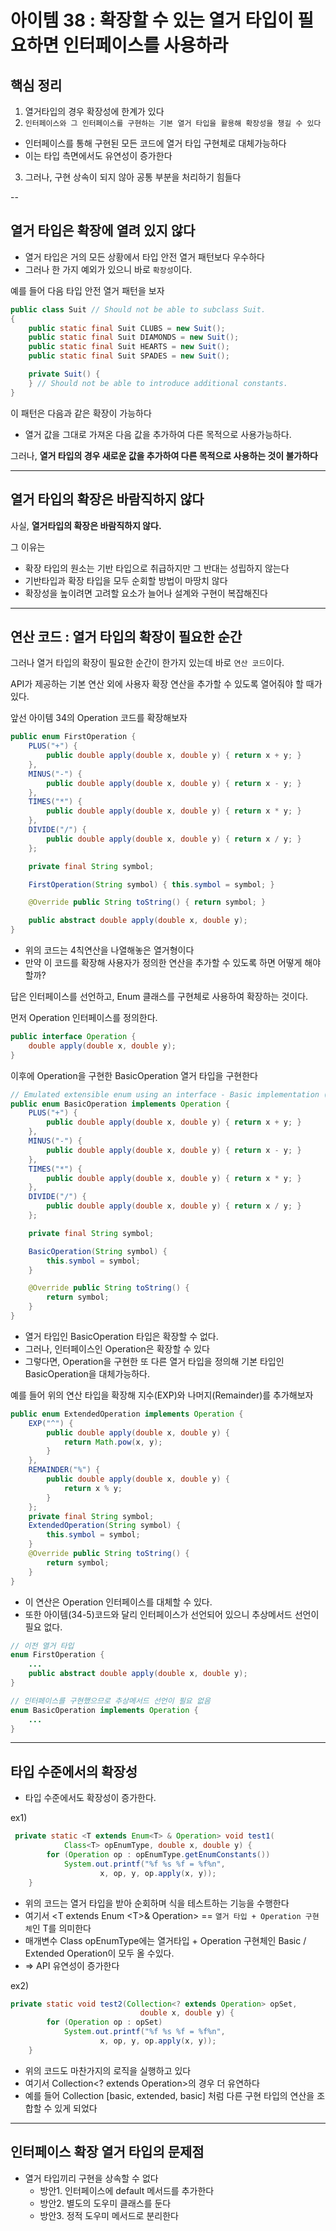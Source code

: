 # 아이템 38 : 확장할 수 있는 열거 타입이 필요하면 인터페이스를 사용하라

## 핵심 정리
1. 열거타입의 경우 확장성에 한계가 있다
2. `인터페이스와 그 인터페이스를 구현하는 기본 열거 타입을 활용해 확장성을 챙길 수 있다`
  - 인터페이스를 통해 구현된 모든 코드에 열거 타입 구현체로 대체가능하다
  - 이는 타입 측면에서도 유연성이 증가한다
3. 그러나, 구현 상속이 되지 않아 공통 부분을 처리하기 힘들다

--
## 열거 타입은 확장에 열려 있지 않다
- 열거 타입은 거의 모든 상황에서 타입 안전 열거 패턴보다 우수하다
- 그러나 한 가지 예외가 있으니 바로 `확장성`이다.

예를 들어 다음 타입 안전 열거 패턴을 보자
```java
public class Suit // Should not be able to subclass Suit.
{
    public static final Suit CLUBS = new Suit();
    public static final Suit DIAMONDS = new Suit();
    public static final Suit HEARTS = new Suit();
    public static final Suit SPADES = new Suit();

    private Suit() {
    } // Should not be able to introduce additional constants.
}
```
이 패턴은 다음과 같은 확장이 가능하다
- 열거 값을 그대로 가져온 다음 값을 추가하여 다른 목적으로 사용가능하다.

그러나, **열거 타입의 경우 새로운 값을 추가하여 다른  목적으로 사용하는 것이 불가하다**

---
## 열거 타입의 확장은 바람직하지 않다

사실, **열거타입의 확장은 바람직하지 않다.**

그 이유는 
- 확장 타입의 원소는 기반 타입으로 취급하지만 그 반대는 성립하지 않는다
- 기반타입과 확장 타입을 모두 순회할 방법이 마땅치 않다
- 확장성을 높이려면 고려할 요소가 늘어나 설계와 구현이 복잡해진다

---

## 연산 코드 : 열거 타입의 확장이 필요한 순간

그러나 열거 타입의 확장이 필요한 순간이 한가지 있는데
바로 `연산 코드`이다.

API가 제공하는 기본 연산 외에 사용자 확장 연산을 추가할 수 있도록 열어줘야 할 때가 있다.

앞선 아이템 34의 Operation 코드를 확장해보자
```java
public enum FirstOperation {
    PLUS("+") {
        public double apply(double x, double y) { return x + y; }
    },
    MINUS("-") {
        public double apply(double x, double y) { return x - y; }
    },
    TIMES("*") {
        public double apply(double x, double y) { return x * y; }
    },
    DIVIDE("/") {
        public double apply(double x, double y) { return x / y; }
    };

    private final String symbol;

    FirstOperation(String symbol) { this.symbol = symbol; }

    @Override public String toString() { return symbol; }

    public abstract double apply(double x, double y);
}

```

- 위의 코드는 4칙연산을 나열해놓은 열거형이다
- 만약 이 코드를 확장해 사용자가 정의한 연산을 추가할 수 있도록 하면 어떻게 해야할까?

답은 인터페이스를 선언하고, Enum 클래스를 구현체로 사용하여 확장하는 것이다.

먼저 Operation 인터페이스를 정의한다.
```java
public interface Operation {
    double apply(double x, double y);
}
```

이후에 Operation을 구현한 BasicOperation 열거 타입을 구현한다
```java
// Emulated extensible enum using an interface - Basic implementation (Page 176)
public enum BasicOperation implements Operation {
    PLUS("+") {
        public double apply(double x, double y) { return x + y; }
    },
    MINUS("-") {
        public double apply(double x, double y) { return x - y; }
    },
    TIMES("*") {
        public double apply(double x, double y) { return x * y; }
    },
    DIVIDE("/") {
        public double apply(double x, double y) { return x / y; }
    };

    private final String symbol;

    BasicOperation(String symbol) {
        this.symbol = symbol;
    }

    @Override public String toString() {
        return symbol;
    }
}
```
- 열거 타입인 BasicOperation 타입은 확장할 수 없다.
- 그러나, 인터페이스인 Operation은 확장할 수 있다
- 그렇다면, Operation을 구현한 또 다른 열거 타입을 정의해 기본 타입인 BasicOperation을 대체가능하다.

예를 들어 위의 연산 타입을 확장해 지수(EXP)와 나머지(Remainder)를 추가해보자
```java
public enum ExtendedOperation implements Operation {
    EXP("^") {
        public double apply(double x, double y) {
            return Math.pow(x, y);
        }
    },
    REMAINDER("%") {
        public double apply(double x, double y) {
            return x % y;
        }
    };
    private final String symbol;
    ExtendedOperation(String symbol) {
        this.symbol = symbol;
    }
    @Override public String toString() {
        return symbol;
    }
}

```

- 이 연산은 Operation 인터페이스를 대체할 수 있다.
- 또한 아이템(34-5)코드와 달리 인터페이스가 선언되어 있으니 추상메서드 선언이 필요 없다.

```java
// 이전 열거 타입
enum FirstOperation {
    ...
    public abstract double apply(double x, double y);
}

// 인터페이스를 구현했으므로 추상메서드 선언이 필요 없음
enum BasicOperation implements Operation {
    ...
}
```

---

## 타입 수준에서의 확장성

- 타입 수준에서도 확장성이 증가한다.

ex1) 
```java
 private static <T extends Enum<T> & Operation> void test1(
            Class<T> opEnumType, double x, double y) {
        for (Operation op : opEnumType.getEnumConstants())
            System.out.printf("%f %s %f = %f%n",
                    x, op, y, op.apply(x, y));
    }
```
- 위의 코드는 열거 타입을 받아 순회하며 식을 테스트하는 기능을 수행한다
- 여기서 &lt;T extends Enum &lt;T&gt;& Operation&gt; == `열거 타입 + Operation 구현체`인 T를 의미한다
- 매개변수 Class<T> opEnumType에는 열거타입 + Operation 구현체인 Basic / Extended Operation이 모두 올 수있다.
- => API 유연성이 증가한다

ex2)
```java
private static void test2(Collection<? extends Operation> opSet,
                             double x, double y) {
        for (Operation op : opSet)
            System.out.printf("%f %s %f = %f%n",
                    x, op, y, op.apply(x, y));
    }
```
- 위의 코드도 마찬가지의 로직을 실행하고 있다
- 여기서 Collection&lt;? extends Operation&gt;의 경우 더 유연하다
- 예를 들어  Collection [basic, extended, basic] 처럼 다른 구현 타입의 연산을 조합할 수 있게 되었다

---
## 인터페이스 확장 열거 타입의 문제점
- 열거 타입끼리 구현을 상속할 수 없다
  - 방안1. 인터페이스에 default 메서드를 추가한다
  - 방안2. 별도의 도우미 클래스를 둔다
  - 방안3. 정적 도우미 메서드로 분리한다

